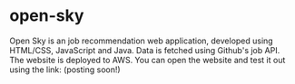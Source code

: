 # open-sky
Open Sky is an job recommendation web application, developed using HTML/CSS, JavaScript and Java.
Data is fetched using Github's job API. 
The website is deployed to AWS. 
You can open the website and test it out using the link: (posting soon!)
